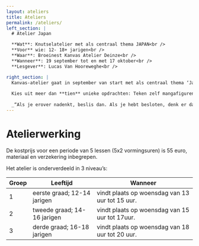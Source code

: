 ```yaml
---
layout: ateliers
title: Ateliers
permalink: /ateliers/
left_section: |
  # Atelier Japan

  **Wat**: Knutselatelier met als centraal thema JAPAN<br />
  **Voor** wie: 12- 18+ jarigen<br />
  **Waar**: Broeinest Kanvas Atelier Deinze<br />
  **Wanneer**: 19 september tot en met 17 oktober<br />
  **Lesgever**: Lucas Van Hooreweghe<br />

right_section: |
  Kanvas-atelier gaat in september van start met als centraal thema ‘Japan’. De Japanse cultuur is ons niet meer onbekend. Films en tv-programma’s zijn de voornaamste inspiratiebron: Pokémon, Spirited Away,…
  
  Kies uit meer dan **tien** unieke opdrachten: Teken zelf mangafiguren, maak je eigen Japanse tote bag, kap een jizo-beeldje uit speksteen, creëer je eigen samoerai outfit,.. Je beslist zelf welke techniek of materiaal je wil uitproberen!
  
  _“Als je erover nadenkt, beslis dan. Als je hebt besloten, denk er dan niet meer over na”._ 
---
```


# Atelierwerking

De kostprijs voor een periode van 5 lessen (5x2 vormingsuren) is 55 euro, materiaal en verzekering inbegrepen.

Het atelier is onderverdeeld in 3 niveau’s:

**Groep** | **Leeftijd** | **Wanneer** 
------------ | ------------ | ------------- 
1 | eerste graad; 12-14 jarigen | vindt plaats op woensdag van 13 uur tot 15 uur. 
2 | tweede graad; 14-16 jarigen | vindt plaats op woensdag van 15 uur tot 17uur.
3 | derde graad; 16-18 jarigen | vindt plaats op woensdag van 18 uur tot 20 uur.